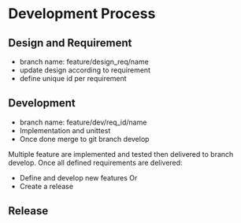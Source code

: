 # Development Process

## Design and Requirement
- branch name: feature/design_req/name
- update design according to requirement
- define unique id per requirement

## Development
- branch name: feature/dev/req_id/name
- Implementation and unittest
- Once done merge to git branch develop

Multiple feature are implemented and tested then delivered to branch develop.
Once all defined requirements are delivered:
- Define and develop new features
Or
- Create a release

## Release


